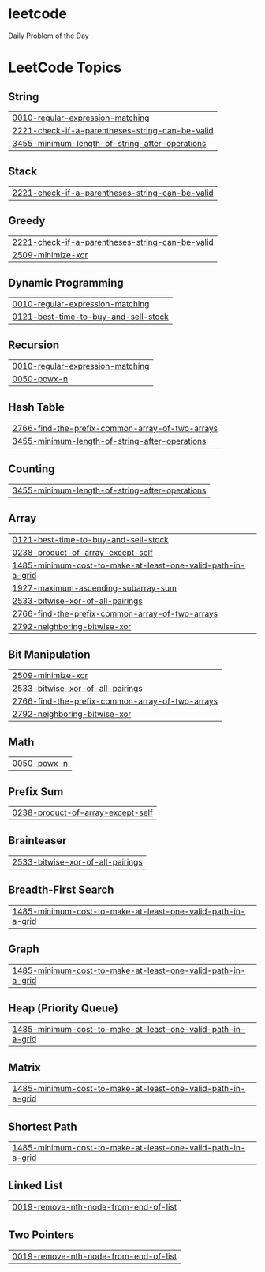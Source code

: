 # leetcode
Daily Problem of the Day

<!---LeetCode Topics Start-->
# LeetCode Topics
## String
|  |
| ------- |
| [0010-regular-expression-matching](https://github.com/Suraj-1250/leetcode/tree/master/0010-regular-expression-matching) |
| [2221-check-if-a-parentheses-string-can-be-valid](https://github.com/Suraj-1250/leetcode/tree/master/2221-check-if-a-parentheses-string-can-be-valid) |
| [3455-minimum-length-of-string-after-operations](https://github.com/Suraj-1250/leetcode/tree/master/3455-minimum-length-of-string-after-operations) |
## Stack
|  |
| ------- |
| [2221-check-if-a-parentheses-string-can-be-valid](https://github.com/Suraj-1250/leetcode/tree/master/2221-check-if-a-parentheses-string-can-be-valid) |
## Greedy
|  |
| ------- |
| [2221-check-if-a-parentheses-string-can-be-valid](https://github.com/Suraj-1250/leetcode/tree/master/2221-check-if-a-parentheses-string-can-be-valid) |
| [2509-minimize-xor](https://github.com/Suraj-1250/leetcode/tree/master/2509-minimize-xor) |
## Dynamic Programming
|  |
| ------- |
| [0010-regular-expression-matching](https://github.com/Suraj-1250/leetcode/tree/master/0010-regular-expression-matching) |
| [0121-best-time-to-buy-and-sell-stock](https://github.com/Suraj-1250/leetcode/tree/master/0121-best-time-to-buy-and-sell-stock) |
## Recursion
|  |
| ------- |
| [0010-regular-expression-matching](https://github.com/Suraj-1250/leetcode/tree/master/0010-regular-expression-matching) |
| [0050-powx-n](https://github.com/Suraj-1250/leetcode/tree/master/0050-powx-n) |
## Hash Table
|  |
| ------- |
| [2766-find-the-prefix-common-array-of-two-arrays](https://github.com/Suraj-1250/leetcode/tree/master/2766-find-the-prefix-common-array-of-two-arrays) |
| [3455-minimum-length-of-string-after-operations](https://github.com/Suraj-1250/leetcode/tree/master/3455-minimum-length-of-string-after-operations) |
## Counting
|  |
| ------- |
| [3455-minimum-length-of-string-after-operations](https://github.com/Suraj-1250/leetcode/tree/master/3455-minimum-length-of-string-after-operations) |
## Array
|  |
| ------- |
| [0121-best-time-to-buy-and-sell-stock](https://github.com/Suraj-1250/leetcode/tree/master/0121-best-time-to-buy-and-sell-stock) |
| [0238-product-of-array-except-self](https://github.com/Suraj-1250/leetcode/tree/master/0238-product-of-array-except-self) |
| [1485-minimum-cost-to-make-at-least-one-valid-path-in-a-grid](https://github.com/Suraj-1250/leetcode/tree/master/1485-minimum-cost-to-make-at-least-one-valid-path-in-a-grid) |
| [1927-maximum-ascending-subarray-sum](https://github.com/Suraj-1250/leetcode/tree/master/1927-maximum-ascending-subarray-sum) |
| [2533-bitwise-xor-of-all-pairings](https://github.com/Suraj-1250/leetcode/tree/master/2533-bitwise-xor-of-all-pairings) |
| [2766-find-the-prefix-common-array-of-two-arrays](https://github.com/Suraj-1250/leetcode/tree/master/2766-find-the-prefix-common-array-of-two-arrays) |
| [2792-neighboring-bitwise-xor](https://github.com/Suraj-1250/leetcode/tree/master/2792-neighboring-bitwise-xor) |
## Bit Manipulation
|  |
| ------- |
| [2509-minimize-xor](https://github.com/Suraj-1250/leetcode/tree/master/2509-minimize-xor) |
| [2533-bitwise-xor-of-all-pairings](https://github.com/Suraj-1250/leetcode/tree/master/2533-bitwise-xor-of-all-pairings) |
| [2766-find-the-prefix-common-array-of-two-arrays](https://github.com/Suraj-1250/leetcode/tree/master/2766-find-the-prefix-common-array-of-two-arrays) |
| [2792-neighboring-bitwise-xor](https://github.com/Suraj-1250/leetcode/tree/master/2792-neighboring-bitwise-xor) |
## Math
|  |
| ------- |
| [0050-powx-n](https://github.com/Suraj-1250/leetcode/tree/master/0050-powx-n) |
## Prefix Sum
|  |
| ------- |
| [0238-product-of-array-except-self](https://github.com/Suraj-1250/leetcode/tree/master/0238-product-of-array-except-self) |
## Brainteaser
|  |
| ------- |
| [2533-bitwise-xor-of-all-pairings](https://github.com/Suraj-1250/leetcode/tree/master/2533-bitwise-xor-of-all-pairings) |
## Breadth-First Search
|  |
| ------- |
| [1485-minimum-cost-to-make-at-least-one-valid-path-in-a-grid](https://github.com/Suraj-1250/leetcode/tree/master/1485-minimum-cost-to-make-at-least-one-valid-path-in-a-grid) |
## Graph
|  |
| ------- |
| [1485-minimum-cost-to-make-at-least-one-valid-path-in-a-grid](https://github.com/Suraj-1250/leetcode/tree/master/1485-minimum-cost-to-make-at-least-one-valid-path-in-a-grid) |
## Heap (Priority Queue)
|  |
| ------- |
| [1485-minimum-cost-to-make-at-least-one-valid-path-in-a-grid](https://github.com/Suraj-1250/leetcode/tree/master/1485-minimum-cost-to-make-at-least-one-valid-path-in-a-grid) |
## Matrix
|  |
| ------- |
| [1485-minimum-cost-to-make-at-least-one-valid-path-in-a-grid](https://github.com/Suraj-1250/leetcode/tree/master/1485-minimum-cost-to-make-at-least-one-valid-path-in-a-grid) |
## Shortest Path
|  |
| ------- |
| [1485-minimum-cost-to-make-at-least-one-valid-path-in-a-grid](https://github.com/Suraj-1250/leetcode/tree/master/1485-minimum-cost-to-make-at-least-one-valid-path-in-a-grid) |
## Linked List
|  |
| ------- |
| [0019-remove-nth-node-from-end-of-list](https://github.com/Suraj-1250/leetcode/tree/master/0019-remove-nth-node-from-end-of-list) |
## Two Pointers
|  |
| ------- |
| [0019-remove-nth-node-from-end-of-list](https://github.com/Suraj-1250/leetcode/tree/master/0019-remove-nth-node-from-end-of-list) |
<!---LeetCode Topics End-->